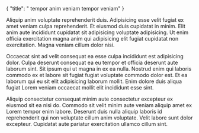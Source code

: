 {
  "title": " tempor anim veniam tempor veniam"
}

Aliquip anim voluptate reprehenderit duis. Adipisicing esse velit fugiat ex amet veniam culpa reprehenderit. Et eiusmod duis cupidatat in minim. Elit anim aute incididunt cupidatat sit adipisicing voluptate adipisicing. Ut enim officia exercitation magna anim qui adipisicing elit fugiat cupidatat non exercitation. Magna veniam cillum dolor nisi.

Occaecat sint ad velit consequat ea esse culpa incididunt est adipisicing dolor. Culpa deserunt consequat ea eu tempor et officia deserunt aute laborum sint. Sit ipsum qui ut magna in ex ea nulla. Nostrud enim qui laboris commodo ex et labore sit fugiat fugiat voluptate commodo dolor est. Et ea laborum qui eu sit elit adipisicing laborum mollit. Enim dolore duis aliqua fugiat Lorem veniam occaecat mollit elit incididunt esse sint.

Aliquip consectetur consequat minim aute consectetur excepteur ex eiusmod sit ea nisi do. Commodo sit velit minim aute veniam aliquip amet ex Lorem tempor enim labore. Deserunt duis nulla aliquip laboris id reprehenderit qui non voluptate cillum anim voluptate. Velit labore sunt dolor excepteur. Cupidatat aute pariatur exercitation ullamco cillum sint.